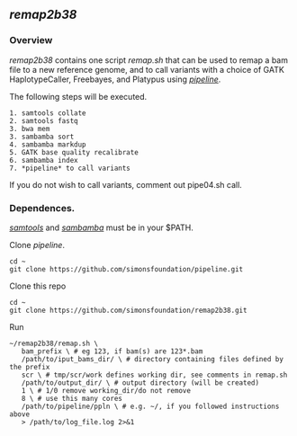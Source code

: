 ## *remap2b38*

### Overview

*remap2b38* contains one script *remap.sh* that can be used to remap a bam file to 
a new reference genome, and to call variants with a choice of GATK HaplotypeCaller,
Freebayes, and Platypus using [*pipeline*](https://github.com/simonsfoundation/pipeline.git).

The following steps will be executed.

    1. samtools collate
    2. samtools fastq
    3. bwa mem
    3. sambamba sort
    4. sambamba markdup
    5. GATK base quality recalibrate
    6. sambamba index
    7. *pipeline* to call variants

If you do not wish to call variants, comment out pipe04.sh call.

### Dependences.

[*samtools*](http://www.htslib.org) and [*sambamba*](http://lomereiter.github.io/sambamba/) must be in your $PATH.

Clone *pipeline*.
```
cd ~
git clone https://github.com/simonsfoundation/pipeline.git
```   

Clone this repo
```
cd ~
git clone https://github.com/simonsfoundation/remap2b38.git
```

Run
```
~/remap2b38/remap.sh \
   bam_prefix \ # eg 123, if bam(s) are 123*.bam
   /path/to/iput_bams_dir/ \ # directory containing files defined by the prefix
   scr \ # tmp/scr/work defines working dir, see comments in remap.sh
   /path/to/output_dir/ \ # output directory (will be created)
   1 \ # 1/0 remove working_dir/do not remove
   8 \ # use this many cores
   /path/to/pipeline/ppln \ # e.g. ~/, if you followed instructions above
   > /path/to/log_file.log 2>&1
```



